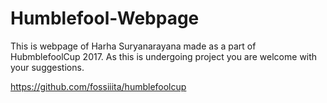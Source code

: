 # Humblefool-Webpage

This is webpage of Harha Suryanarayana made as a part of HubmblefoolCup 2017. As this is undergoing project you are welcome with your suggestions.

https://github.com/fossiiita/humblefoolcup
